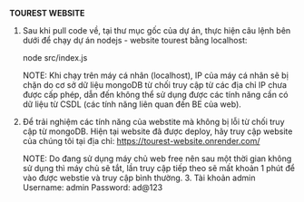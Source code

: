 **TOUREST WEBSITE**

1. Sau khi pull code về, tại thư mục gốc của dự án, thực hiện câu lệnh bên dưới để chạy dự án nodejs - website tourest bằng localhost:
   
    node src/index.js

   NOTE: Khi chạy trên máy cá nhân (localhost), IP của máy cá nhân sẽ bị chặn do cơ sở dữ liệu mongoDB từ chối truy cập từ các địa chỉ IP chưa được cấp phép, dẫn đến không thể sử dụng được các tính năng cần có dữ liệu từ CSDL (các tính năng liên quan đến BE của web).

2. Để trải nghiệm các tính năng của webstite mà không bị lỗi từ chối truy cập từ mongoDB.
   Hiện tại website đã được deploy, hãy truy cập website của chúng tôi tại địa chỉ: https://tourest-website.onrender.com/

   NOTE: Do đang sử dụng máy chủ web free nên sau một thời gian không sử dụng thì máy chủ sẽ tắt, lần truy cập tiếp theo sẽ mất khoản 1 phút để vào được webstie và truy cập bình thường.
   3. Tài khoản admin
   Username: admin
   Password: ad@123

